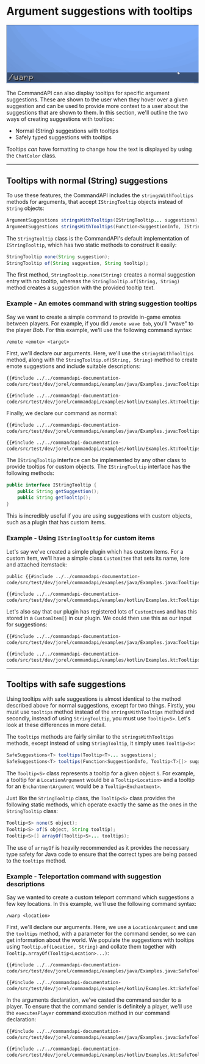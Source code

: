 # Argument suggestions with tooltips

![A /warp command with suggestions of various locations. Hovering over the suggestions with the mouse cursor displays tooltips describing what the locations are](./images/warps.gif)

The CommandAPI can also display tooltips for specific argument suggestions. These are shown to the user when they hover over a given suggestion and can be used to provide more context to a user about the suggestions that are shown to them. In this section, we'll outline the two ways of creating suggestions with tooltips:

- Normal (String) suggestions with tooltips
- Safely typed suggestions with tooltips

Tooltips _can_ have formatting to change how the text is displayed by using the `ChatColor` class.

-----

## Tooltips with normal (String) suggestions

To use these features, the CommandAPI includes the `stringsWithTooltips` methods for arguments, that accept `IStringTooltip` objects instead of `String` objects:

```java
ArgumentSuggestions stringsWithTooltips(IStringTooltip... suggestions);
ArgumentSuggestions stringsWithTooltips(Function<SuggestionInfo, IStringTooltip[]> suggestions);
```

The `StringTooltip` class is the CommandAPI's default implementation of `IStringTooltip`, which has two static methods to construct it easily:

```java
StringTooltip none(String suggestion);
StringTooltip of(String suggestion, String tooltip);
```

The first method, `StringTooltip.none(String)` creates a normal suggestion entry with no tooltip, whereas the `StringTooltip.of(String, String)` method creates a suggestion with the provided tooltip text.

<div class="example">

### Example - An emotes command with string suggestion tooltips

Say we want to create a simple command to provide in-game emotes between players. For example, if you did `/emote wave Bob`, you'll "wave" to the player _Bob_. For this example, we'll use the following command syntax:

```mccmd
/emote <emote> <target>
```

First, we'll declare our arguments. Here, we'll use the `stringsWithTooltips` method, along with the `StringTooltip.of(String, String)` method to create emote suggestions and include suitable descriptions:

<div class="multi-pre">

```java,Java
{{#include ../../commandapi-documentation-code/src/test/dev/jorel/commandapi/examples/java/Examples.java:Tooltips1}}
```

```kotlin,Kotlin
{{#include ../../commandapi-documentation-code/src/test/dev/jorel/commandapi/examples/kotlin/Examples.kt:Tooltips1}}
```

</div>

Finally, we declare our command as normal:

<div class="multi-pre">

```java,Java
{{#include ../../commandapi-documentation-code/src/test/dev/jorel/commandapi/examples/java/Examples.java:Tooltips2}}
```

```kotlin,Kotlin
{{#include ../../commandapi-documentation-code/src/test/dev/jorel/commandapi/examples/kotlin/Examples.kt:Tooltips2}}
```

</div>

</div>

The `IStringTooltip` interface can be implemented by any other class to provide tooltips for custom objects. The `IStringTooltip` interface has the following methods:

```java
public interface IStringTooltip {
    public String getSuggestion();
    public String getTooltip();
}
```

This is incredibly useful if you are using suggestions with custom objects, such as a plugin that has custom items.

<div class="example">

### Example - Using `IStringTooltip` for custom items

Let's say we've created a simple plugin which has custom items. For a custom item, we'll have a simple class `CustomItem` that sets its name, lore and attached itemstack:

<div class="multi-pre">

```java,Java
public {{#include ../../commandapi-documentation-code/src/test/dev/jorel/commandapi/examples/java/Examples.java:Tooltips3}}
```

```kotlin,Kotlin
{{#include ../../commandapi-documentation-code/src/test/dev/jorel/commandapi/examples/kotlin/Examples.kt:Tooltips3}}
```

</div>

Let's also say that our plugin has registered lots of `CustomItem`s and has this stored in a `CustomItem[]` in our plugin. We could then use this as our input for suggestions:

<div class="multi-pre">

```java,Java
{{#include ../../commandapi-documentation-code/src/test/dev/jorel/commandapi/examples/java/Examples.java:Tooltips4}}
```

```kotlin,Kotlin
{{#include ../../commandapi-documentation-code/src/test/dev/jorel/commandapi/examples/kotlin/Examples.kt:Tooltips4}}
```

</div>

</div>

-----

## Tooltips with safe suggestions

Using tooltips with safe suggestions is almost identical to the method described above for normal suggestions, except for two things. Firstly, you must use `tooltips` method instead of the `stringsWithTooltips` method and secondly, instead of using `StringTooltip`, you must use `Tooltip<S>`. Let's look at these differences in more detail.

The `tooltips` methods are fairly similar to the `stringsWithTooltips` methods, except instead of using `StringTooltip`, it simply uses `Tooltip<S>`:

```java
SafeSuggestions<T> tooltips(Tooltip<T>... suggestions);
SafeSuggestions<T> tooltips(Function<SuggestionInfo, Tooltip<T>[]> suggestions);
```

The `Tooltip<S>` class represents a tooltip for a given object `S`. For example, a tooltip for a `LocationArgument` would be a `Tooltip<Location>` and a tooltip for an `EnchantmentArgument` would be a `Tooltip<Enchantment>`.

Just like the `StringTooltip` class, the `Tooltip<S>` class provides the following static methods, which operate exactly the same as the ones in the `StringTooltip` class:

```java
Tooltip<S> none(S object);
Tooltip<S> of(S object, String tooltip);
Tooltip<S>[] arrayOf(Tooltip<S>... tooltips);
```

The use of `arrayOf` is heavily recommended as it provides the necessary type safety for Java code to ensure that the correct types are being passed to the `tooltips` method.

<div class="example">

### Example - Teleportation command with suggestion descriptions

Say we wanted to create a custom teleport command which suggestions a few key locations. In this example, we'll use the following command syntax:

```mccmd
/warp <location>
```

First, we'll declare our arguments. Here, we use a `LocationArgument` and use the `tooltips` method, with a parameter for the command sender, so we can get information about the world. We populate the suggestions with tooltips using `Tooltip.of(Location, String)` and collate them together with `Tooltip.arrayOf(Tooltip<Location>...)`:

<div class="multi-pre">

```java,Java
{{#include ../../commandapi-documentation-code/src/test/dev/jorel/commandapi/examples/java/Examples.java:SafeTooltips}}
```

```kotlin,Kotlin
{{#include ../../commandapi-documentation-code/src/test/dev/jorel/commandapi/examples/kotlin/Examples.kt:SafeTooltips}}
```

</div>

In the arguments declaration, we've casted the command sender to a player. To ensure that the command sender is definitely a player, we'll use the `executesPlayer` command execution method in our command declaration:

<div class="multi-pre">

```java,Java
{{#include ../../commandapi-documentation-code/src/test/dev/jorel/commandapi/examples/java/Examples.java:SafeTooltips2}}
```

```kotlin,Kotlin
{{#include ../../commandapi-documentation-code/src/test/dev/jorel/commandapi/examples/kotlin/Examples.kt:SafeTooltips2}}
```

</div>

</div>
